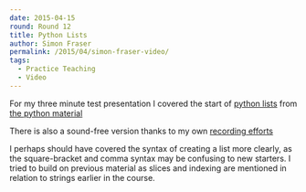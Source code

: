```yaml
---
date: 2015-04-15
round: Round 12
title: Python Lists
author: Simon Fraser
permalink: /2015/04/simon-fraser-video/
tags:
  - Practice Teaching
  - Video
---
```


For my three minute test presentation I covered the start of [python lists](https://www.youtube.com/watch?v=r9Sp_QwOnzA&feature=youtu.be)
from [the python material](http://swcarpentry.github.io/python-novice-inflammation/03-lists.html)

There is also a sound-free version thanks to my own [recording efforts](https://www.youtube.com/watch?v=fKcVWawDrPM&feature=youtu.be)

I perhaps should have covered the syntax of creating a list more clearly, as
the square-bracket and comma syntax may be confusing to new starters. I tried
to build on previous material as slices and indexing are mentioned in relation
to strings earlier in the course.
